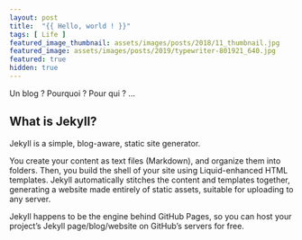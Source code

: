 ```yaml
---
layout: post
title:  "{{ Hello, world ! }}"
tags: [ Life ]
featured_image_thumbnail: assets/images/posts/2018/11_thumbnail.jpg
featured_image: assets/images/posts/2019/typewriter-801921_640.jpg
featured: true
hidden: true
---
```


Un blog ? Pourquoi ? Pour qui ? ...

## What is Jekyll?

Jekyll is a simple, blog-aware, static site generator.

You create your content as text files (Markdown), and organize them into folders. Then, you build the shell of your site using Liquid-enhanced HTML templates. Jekyll automatically stitches the content and templates together, generating a website made entirely of static assets, suitable for uploading to any server.

Jekyll happens to be the engine behind GitHub Pages, so you can host your project’s Jekyll page/blog/website on GitHub’s servers for free.
